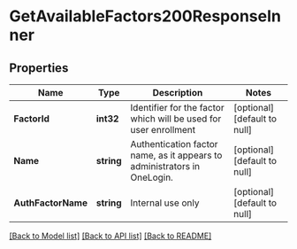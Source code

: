 # GetAvailableFactors200ResponseInner

## Properties
Name | Type | Description | Notes
------------ | ------------- | ------------- | -------------
**FactorId** | **int32** | Identifier for the factor which will be used for user enrollment | [optional] [default to null]
**Name** | **string** | Authentication factor name, as it appears to administrators in OneLogin. | [optional] [default to null]
**AuthFactorName** | **string** | Internal use only | [optional] [default to null]

[[Back to Model list]](../README.md#documentation-for-models) [[Back to API list]](../README.md#documentation-for-api-endpoints) [[Back to README]](../README.md)


